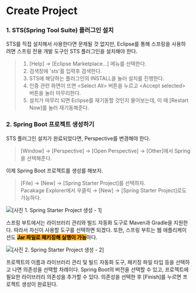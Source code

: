 # Create Project

### **1. STS(Spring Tool Suite) 플러그인 설치**

STS를 직접 설치해서 사용한다면 문제될 것 없지만, Eclipse를 통해 스프링을 사용하려면 스프링 전용 개발 도구인 STS 플러그인을 설치해야 한다.&#x20;

> 1. \[Help] → \[Eclipse Marketplace...] 메뉴를 선택한다.
> 2. 검색창에 'sts'를 입력후 검색한다.
> 3. STS에 해당하는 플러그인의 INSTALL을 눌러 설치를 진행한다.
> 4. 인증 관련 화면이 뜨면 \<Select All> 버튼을 누르고 \<Accept selected> 버튼을 눌러 마무리한다.
> 5. 설치가 마무리 되면 Eclipse를 재기동할 것인지 물어보는데, 이 때 \[Restart Now]를 눌러 재기동해준다.

&#x20;

### **2. Spring Boot 프로젝트 생성하기**

STS 플러그인 설치가 완료되었다면, Perspective를 변경해야 한다.

> \[Window] → \[Perspective] → \[Open Perspective] → \[Other]에서 Spring을 선택해준다.

이제 Spring Boot 프로젝트를 생성를 해보자.

> \[File] → \[New] → \[Spring Starter Project]를 선택하자.\
> Pacakage Explorer에서 우클릭 → \[New] → \[Spring Starter Project]로도 가능하다.

![\[사진 1. Spring Starter Project 생성 - 1\]](https://img1.daumcdn.net/thumb/R1280x0/?scode=mtistory2\&fname=https%3A%2F%2Fblog.kakaocdn.net%2Fdn%2Fd7pdrM%2FbtrbllfCtW8%2FwXykamXZN1fDIQS5nXOmU1%2Fimg.png)

스프링 부트에서는 라이브러리 관리와 빌드 자동화 도구로 Maven과 Gradle을 지원한다. 따라서 자신이 사용할 도구를 선택하면 되겠다. 또한, 스프링 부트는 웹 애플리케이션도 <mark style="background-color:orange;">**Jar 파일로 패키징해 실행이 가능**</mark>하다.

![\[사진 2. Spring Starter Project 생성 - 2\]](https://img1.daumcdn.net/thumb/R1280x0/?scode=mtistory2\&fname=https%3A%2F%2Fblog.kakaocdn.net%2Fdn%2FbcKQAm%2FbtrbosZDN9H%2FdtwMe5RxPBcNrPU1aSLF7K%2Fimg.png)

프로젝트의 이름과 라이브러리 관리 및 빌드 자동화 도구, 패키징 파일 타입 등을 선택하고 나면 의존성을 선택할 차례이다. Spring Boot의 버전을 선택할 수 있고, 프로젝트에 필요한 라이브러리 의존성을 추가할 수 있다. 의존성을 선택한 후 \[Finish]를 누르면 프로젝트 생성이 완료된다.
